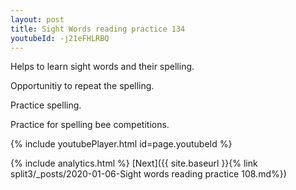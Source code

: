 ```yaml
---
layout: post
title: Sight Words reading practice 134
youtubeId: -j21eFHLRBQ
---
```

 
 
Helps to learn sight words and their spelling.

Opportunitiy to repeat the spelling. 

Practice spelling. 
 
Practice for spelling bee competitions. 
 
{% include youtubePlayer.html id=page.youtubeId %}
 
 
{% include analytics.html %} 
[Next]({{ site.baseurl }}{% link  split3/_posts/2020-01-06-Sight words reading practice 108.md%})
 
